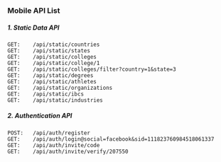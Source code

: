 ### Mobile API List

##### 1. Static Data API
    GET:    /api/static/countries
    GET:    /api/static/states
    GET:    /api/static/colleges
    GET:    /api/static/college/1
    GET:    /api/static/colleges/filter?country=1&state=3
    GET:    /api/static/degrees
    GET:    /api/static/athletes
    GET:    /api/static/organizations
    GET:    /api/static/ibcs
    GET:    /api/static/industries
    
##### 2. Authentication API
    POST:   /api/auth/register
    GET:    /api/auth/login@social=facebook&sid=111823760984518061337
    GET:    /api/auth/invite/code
    GET:    /api/auth/invite/verify/207550